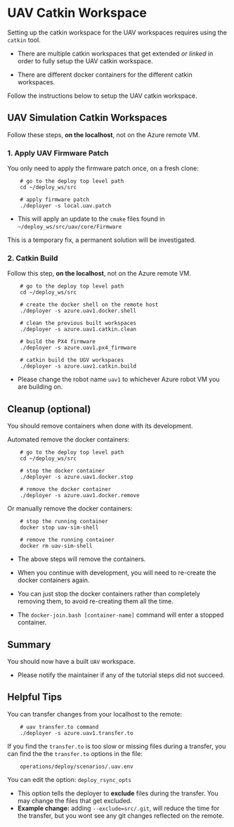 # UAV Catkin Workspace

Setting up the catkin workspace for the UAV workspaces requires using the `catkin` tool.

- There are multiple catkin workspaces that get extended *or linked* in order to fully setup the UAV catkin workspace.

- There are different docker containers for the different catkin workspaces.

Follow the instructions below to setup the UAV catkin workspace.

## UAV Simulation Catkin Workspaces

Follow these steps, **on the localhost**, not on the Azure remote VM.

### 1. Apply UAV Firmware Patch

You only need to apply the firmware patch once, on a fresh clone:

        # go to the deploy top level path
        cd ~/deploy_ws/src

        # apply firmware patch
        ./deployer -s local.uav.patch

- This will apply an update to the `cmake` files found in `~/deploy_ws/src/uav/core/Firmware`

This is a temporary fix, a permanent solution will be investigated.

### 2. Catkin Build

Follow this step, **on the localhost**, not on the Azure remote VM.

        # go to the deploy top level path
        cd ~/deploy_ws/src

        # create the docker shell on the remote host
        ./deployer -s azure.uav1.docker.shell

        # clean the previous built workspaces
        ./deployer -s azure.uav1.catkin.clean

        # build the PX4 firmware
        ./deployer -s azure.uav1.px4_firmware

        # catkin build the UGV workspaces
        ./deployer -s azure.uav1.catkin.build

- Please change the robot name `uav1` to whichever Azure robot VM you are building on.

## Cleanup (optional)

You should remove containers when done with its development.

Automated remove the docker containers:

        # go to the deploy top level path
        cd ~/deploy_ws/src

        # stop the docker container
        ./deployer -s azure.uav1.docker.stop

        # remove the docker container
        ./deployer -s azure.uav1.docker.remove

Or manually remove the docker containers:

        # stop the running container
        docker stop uav-sim-shell

        # remove the running container
        docker rm uav-sim-shell

- The above steps will remove the containers.

- When you continue with development, you will need to re-create the docker containers again.

- You can just stop the docker containers rather than completely removing them, to avoid re-creating them all the time.

- The `docker-join.bash [container-name]` command will enter a stopped container.

## Summary

You should now have a built `UAV` workspace.

- Please notify the maintainer if any of the tutorial steps did not succeed.

## Helpful Tips

You can transfer changes from your localhost to the remote:

        # uav transfer.to command
        ./deployer -s azure.uav1.transfer.to

If you find the `transfer.to` is too slow or missing files during a transfer, you can find the the `transfer.to` options in the file:

        operations/deploy/scenarios/.uav.env

You can edit the option: `deploy_rsync_opts`

- This option tells the deployer to **exclude** files during the transfer. You may change the files that get excluded.
- **Example change:** adding `--exclude=src/.git`, will reduce the time for the transfer, but you wont see any git changes reflected on the remote.